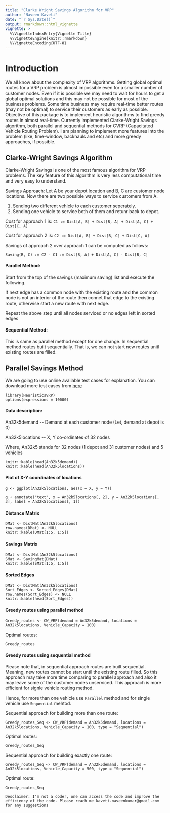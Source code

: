 ```yaml
---
title: "Clarke Wright Savings Algorithm for VRP"
author: "Naveen Kaveti"
date: "`r Sys.Date()`"
output: rmarkdown::html_vignette
vignette: >
  %\VignetteIndexEntry{Vignette Title}
  %\VignetteEngine{knitr::rmarkdown}
  %\VignetteEncoding{UTF-8}
---
```


# Introduction

We all know about the complexity of VRP algorithms. Getting global optimal routes for a VRP problem is almost impossible even for a smaller number of customer nodes. Even if it is possible we may need to wait for hours to get a global optimal solutions and this may not be possible for most of the business problems. Some time business may require real-time better routes (may not be optimal) to service their customers as early as possible. Objective of this package is to implement heuristic algorithms to find greedy routes in almost real-time. Currently implemented Clarke-Wright Savings algorithm, both parallel and sequential methods for CVRP (Capacitated Vehicle Routing Problem). I am planning to implement more features into the problem (like, time-window, backhauls and etc) and more greedy approaches, if possible.

## Clarke-Wright Savings Algorithm

Clarke-Wright Savings is one of the most famous algorithm for VRP problems. The key feature of this algorithm is very less computational time and very easy to understand.

Savings Approach: Let A be your depot location and B, C are customer node locations. Now there are two possible ways to service customers from A.

1. Sending two different vehicle to each customer seperately.
2. Sending one vehicle to service both of them and retunr back to depot.

Cost for approach 1 is: `C1 := Dist[A, B] + Dist[B, A] + Dist[A, C] + Dist[C, A]`

Cost for approach 2 is: `C2 := Dist[A, B] + Dist[B, C] + Dist[C, A]`

Savings of approach 2 over approach 1 can be computed as follows:

`Saving(B, C) := C2 - C1 := Dist[B, A] + Dist[A, C] - Dist[B, C]`

#### Parallel Method: 

Start from the top of the savings (maximum saving) list and execute the following.

If next edge has a common node with the existing route and the common node is not an interior of the route then connet that edge to the existing route, otherwise start a new route with next edge.

Repeat the above step until all nodes serviced or no edges left in sorted edges

#### Sequential Method: 

This is same as parallel method except for one change. In sequential method routes built sequentially. That is, we can not start new routes unitl existing routes are filled.


## Parallel Savings Method

We are going to use online available test cases for explanation. You can download more test cases from [here](http://neo.lcc.uma.es/vrp/vrp-instances/capacitated-vrp-instances/)

```{r echo = FALSE, include = FALSE}
library(HeuristicsVRP)
options(expressions = 10000)
```

#### Data description:

An32k5demand -- Demand at each customer node (Let, demand at depot is 0)

An32k5locations -- X, Y co-ordinates of 32 nodes

Where, An32k5 stands for 32 nodes (1 depot and 31 customer nodes) and 5 vehicles


```{r}
knitr::kable(head(An32k5demand))
knitr::kable(head(An32k5locations))
```

#### Plot of X-Y coordinates of locations

```{r fig.align = 'center', fig.width = 6, fig.height = 5, fig.cap = " X-Y coordinates of locations"}
g <- ggplot(An32k5locations, aes(x = X, y = Y))

g + annotate("text", x = An32k5locations[, 2], y = An32k5locations[, 3], label = An32k5locations[, 1])
```

#### Distance Matrix

```{r}
DMat <- DistMat(An32k5locations)
row.names(DMat) <- NULL
knitr::kable(DMat[1:5, 1:5])
```

#### Savings Matrix

```{r}
DMat <- DistMat(An32k5locations)
SMat <- SavingMat(DMat)
knitr::kable(SMat[1:5, 1:5])
```

#### Sorted Edges

```{r}
DMat <- DistMat(An32k5locations)
Sort_Edges <- Sorted_Edges(DMat)
row.names(Sort_Edges) <- NULL
knitr::kable(head(Sort_Edges))
```

#### Greedy routes using parallel method

```{r fig.align = 'center', fig.width = 6, fig.height = 5, comment = NA}
Greedy_routes <- CW_VRP(demand = An32k5demand, locations = An32k5locations, Vehicle_Capacity = 100)
```

Optimal routes:

```{r comment = NA}
Greedy_routes
```

#### Greedy routes using sequential method

Please note that, in sequential approach routes are built sequential. Meaning, new routes cannot be start until the existing route filled. So this approach may take more time comparing to parallel approach and also it may leave some of the customer nodes unserviced. This approach is more efficient for signle vehicle routing method. 

Hence, for more than one vehicle use `Parallel` method and for single vehicle use `Sequential` mehtod. 

Sequential approach for building more than one route:

```{r fig.align = 'center', fig.width = 6, fig.height = 5, comment = NA}
Greedy_routes_Seq <- CW_VRP(demand = An32k5demand, locations = An32k5locations, Vehicle_Capacity = 100, type = "Sequential")
```

Optimal routes:

```{r comment = NA}
Greedy_routes_Seq
```

Sequential approach for building exactly one route:

```{r fig.align = 'center', fig.width = 6, fig.height = 5, comment = NA}
Greedy_routes_Seq <- CW_VRP(demand = An32k5demand, locations = An32k5locations, Vehicle_Capacity = 500, type = "Sequential")
```

Optimal route:

```{r comment = NA}
Greedy_routes_Seq
```


`Desclaimer: I'm not a coder, one can access the code and improve the efficiency of the code. Please reach me kaveti.naveenkumar@gmail.com for any suggestions`



